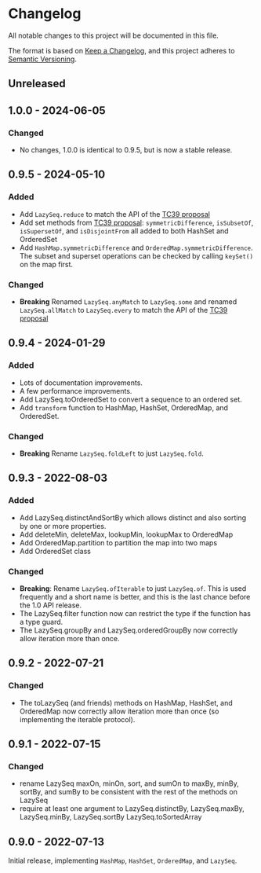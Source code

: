 # Changelog
All notable changes to this project will be documented in this file.

The format is based on [Keep a Changelog](https://keepachangelog.com/en/1.0.0/),
and this project adheres to [Semantic Versioning](https://semver.org/spec/v2.0.0.html).

## Unreleased

## 1.0.0 - 2024-06-05
### Changed
- No changes, 1.0.0 is identical to 0.9.5, but is now a stable release.

## 0.9.5 - 2024-05-10
### Added
- Add `LazySeq.reduce` to match the API of the
  [TC39 proposal](https://github.com/tc39/proposal-iterator-helpers)
- Add set methods from [TC39 proposal](https://github.com/tc39/proposal-set-methods):
  `symmetricDifference`, `isSubsetOf`, `isSupersetOf`, and `isDisjointFrom` all added to both HashSet and OrderedSet
- Add `HashMap.symmetricDifference` and `OrderedMap.symmetricDifference`. The subset and superset operations can be
  checked by calling `keySet()` on the map first.

### Changed
- **Breaking** Renamed `LazySeq.anyMatch` to `LazySeq.some` and renamed `LazySeq.allMatch` to `LazySeq.every`
  to match the API of the [TC39 proposal](https://github.com/tc39/proposal-iterator-helpers)

## 0.9.4 - 2024-01-29
### Added
- Lots of documentation improvements.
- A few performance improvements.
- Add LazySeq.toOrderedSet to convert a sequence to an ordered set.
- Add `transform` function to HashMap, HashSet, OrderedMap, and OrderedSet.

### Changed
- **Breaking** Rename `LazySeq.foldLeft` to just `LazySeq.fold`.

## 0.9.3 - 2022-08-03
### Added
- Add LazySeq.distinctAndSortBy which allows distinct and also sorting by one or more
  properties.
- Add deleteMin, deleteMax, lookupMin, lookupMax to OrderedMap
- Add OrderedMap.partition to partition the map into two maps
- Add OrderedSet class

### Changed
- **Breaking**: Rename `LazySeq.ofIterable` to just `LazySeq.of`. This is used frequently and a short name
  is better, and this is the last chance before the 1.0 API release.
- The LazySeq.filter function now can restrict the type if the function has a type guard.
- The LazySeq.groupBy and LazySeq.orderedGroupBy now correctly allow iteration more than
  once.

## 0.9.2 - 2022-07-21
### Changed
- The toLazySeq (and friends) methods on HashMap, HashSet, and OrderedMap now correctly
  allow iteration more than once (so implementing the iterable protocol).

## 0.9.1 - 2022-07-15
### Changed
- rename LazySeq maxOn, minOn, sort, and sumOn to maxBy, minBy, sortBy, and sumBy
  to be consistent with the rest of the methods on LazySeq
- require at least one argument to LazySeq.distinctBy, LazySeq.maxBy, LazySeq.minBy,
  LazySeq.sortBy LazySeq.toSortedArray

## 0.9.0 - 2022-07-13
Initial release, implementing `HashMap`, `HashSet`, `OrderedMap`, and `LazySeq`.
